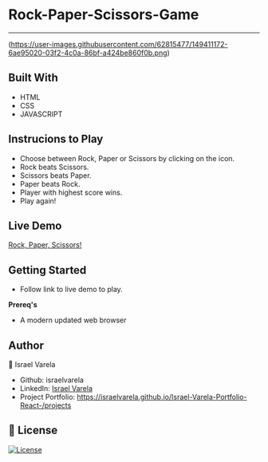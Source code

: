 # Rock-Paper-Scissors-Game
-----
(https://user-images.githubusercontent.com/62815477/149411172-6ae95020-03f2-4c0a-86bf-a424be860f0b.png)

Built With
-----

* HTML
* CSS
* JAVASCRIPT

Instrucions to Play
----

* Choose between Rock, Paper or Scissors by clicking on the icon.
* Rock beats Scissors.
* Scissors beats Paper.
* Paper beats Rock.
* Player with highest score wins.
* Play again!

Live Demo
----
[Rock, Paper, Scissors!](https://israelvarela.github.io/Rock-Paper-Scissors-Game/)

Getting Started
----

* Follow link to live demo to play.

**Prereq's**

* A modern updated web browser

Author
----
👤 Israel Varela

* Github: israelvarela
* LinkedIn: [Israel Varela](https://www.linkedin.com/in/israelrvarela/)
* Project Portfolio: https://israelvarela.github.io/Israel-Varela-Portfolio-React-/projects

📝 License
----
[![License](https://img.shields.io/badge/License-Apache_2.0-blue.svg)](https://opensource.org/licenses/Apache-2.0)
